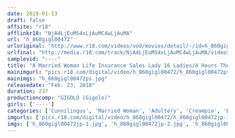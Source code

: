 ```yaml
---
date: 2019-01-13
draft: false
affsite: "r18"
afflinkr18: "NjA4LjEuMS4xLjAuMC4wLjAuMA"
url: "h_860gigl00472"
urloriginal: "http://www.r18.com/videos/vod/movies/detail/-/id=h_860gigl00472"
urlfinal: "http://media.r18.com/track/NjA4LjEuMS4xLjAuMC4wLjAuMA/videos/vod/movies/detail/-/id=h_860gigl00472"
samplevid: "----"
title: "A Married Woman Life Insurance Sales Lady 16 Ladies/4 Hours The Top Selling Sales Lady Reveals Her (Secret) Sales Technique"
mainimgurl: "pics.r18.com/digital/video/h_860gigl00472/h_860gigl00472ps.jpg"
mainimgs: "h_860gigl00472ps.jpg"
releasedate: "Feb. 23, 2018"
duration: 237
productioncomp: "GIGOLO (Gigolo)"
girls: ['----']
categories: ['Cunnilingus', 'Married Woman', 'Adultery', 'Creampie', 'Blowjob', '69', 'Fingering', 'Over 4 Hours']
imgurls: ['pics.r18.com/digital/video/h_860gigl00472/h_860gigl00472jp-1.jpg', 'pics.r18.com/digital/video/h_860gigl00472/h_860gigl00472jp-2.jpg', 'pics.r18.com/digital/video/h_860gigl00472/h_860gigl00472jp-3.jpg', 'pics.r18.com/digital/video/h_860gigl00472/h_860gigl00472jp-4.jpg', 'pics.r18.com/digital/video/h_860gigl00472/h_860gigl00472jp-5.jpg', 'pics.r18.com/digital/video/h_860gigl00472/h_860gigl00472jp-6.jpg', 'pics.r18.com/digital/video/h_860gigl00472/h_860gigl00472jp-7.jpg', 'pics.r18.com/digital/video/h_860gigl00472/h_860gigl00472jp-8.jpg', 'pics.r18.com/digital/video/h_860gigl00472/h_860gigl00472jp-9.jpg', 'pics.r18.com/digital/video/h_860gigl00472/h_860gigl00472jp-10.jpg', 'pics.r18.com/digital/video/h_860gigl00472/h_860gigl00472jp-11.jpg', 'pics.r18.com/digital/video/h_860gigl00472/h_860gigl00472jp-12.jpg', 'pics.r18.com/digital/video/h_860gigl00472/h_860gigl00472jp-13.jpg', 'pics.r18.com/digital/video/h_860gigl00472/h_860gigl00472jp-14.jpg', 'pics.r18.com/digital/video/h_860gigl00472/h_860gigl00472jp-15.jpg', 'pics.r18.com/digital/video/h_860gigl00472/h_860gigl00472jp-16.jpg', 'pics.r18.com/digital/video/h_860gigl00472/h_860gigl00472jp-17.jpg', 'pics.r18.com/digital/video/h_860gigl00472/h_860gigl00472jp-18.jpg', 'pics.r18.com/digital/video/h_860gigl00472/h_860gigl00472jp-19.jpg', 'pics.r18.com/digital/video/h_860gigl00472/h_860gigl00472jp-20.jpg']
imgs: ['h_860gigl00472jp-1.jpg', 'h_860gigl00472jp-2.jpg', 'h_860gigl00472jp-3.jpg', 'h_860gigl00472jp-4.jpg', 'h_860gigl00472jp-5.jpg', 'h_860gigl00472jp-6.jpg', 'h_860gigl00472jp-7.jpg', 'h_860gigl00472jp-8.jpg', 'h_860gigl00472jp-9.jpg', 'h_860gigl00472jp-10.jpg', 'h_860gigl00472jp-11.jpg', 'h_860gigl00472jp-12.jpg', 'h_860gigl00472jp-13.jpg', 'h_860gigl00472jp-14.jpg', 'h_860gigl00472jp-15.jpg', 'h_860gigl00472jp-16.jpg', 'h_860gigl00472jp-17.jpg', 'h_860gigl00472jp-18.jpg', 'h_860gigl00472jp-19.jpg', 'h_860gigl00472jp-20.jpg']
---
```

